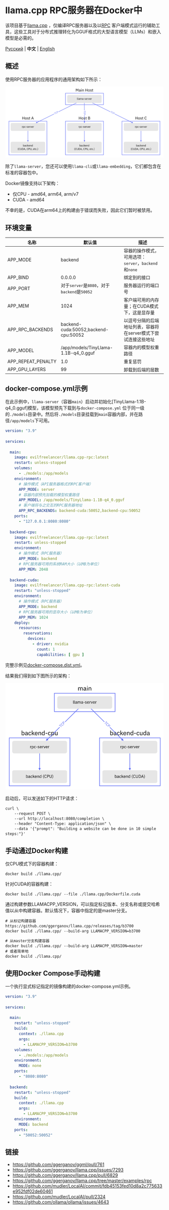# llama.cpp RPC服务器在Docker中

该项目基于[llama.cpp](https://github.com/ggerganov/llama.cpp)
，仅编译RPC服务器以及以[RPC](https://github.com/ggerganov/llama.cpp/tree/master/examples/rpc)
客户端模式运行的辅助工具，这些工具对于分布式推理转化为GGUF格式的大型语言模型（LLMs）和嵌入模型是必需的。

[Русский](./README.md) | **中文** | [English](./README.en.md)

## 概述

使用RPC服务器的应用程序的通用架构如下所示：

![schema](./assets/schema.png)

除了`llama-server`，您还可以使用`llama-cli`或`llama-embedding`，它们都包含在标准的容器包中。

Docker镜像支持以下架构：

* 仅CPU - amd64, arm64, arm/v7
* CUDA - amd64

不幸的是，CUDA在arm64上的构建由于错误而失败，因此它们暂时被禁用。

## 环境变量

| 名称                 | 默认值                                   | 描述                                     |
|--------------------|---------------------------------------|----------------------------------------|
| APP_MODE           | backend                               | 容器的操作模式，可用选项：`server`，`backend`和`none` |
| APP_BIND           | 0.0.0.0                               | 绑定到的接口                                 |
| APP_PORT           | 对于`server`是`8080`，对于`backend`是`50052` | 服务器运行的端口号                              |
| APP_MEM            | 1024                                  | 客户端可用的内存量；在CUDA模式下，这是显存量               | 
| APP_RPC_BACKENDS   | backend-cuda:50052,backend-cpu:50052  | 以逗号分隔的后端地址列表，容器将在server模式下尝试连接这些地址     |
| APP_MODEL          | /app/models/TinyLlama-1.1B-q4_0.gguf  | 容器内的模型权重路径                             | 
| APP_REPEAT_PENALTY | 1.0                                   | 重复惩罚                                   |
| APP_GPU_LAYERS     | 99                                    | 卸载到后端的层数                               |

## docker-compose.yml示例

在此示例中，`llama-server`（容器`main`）启动并初始化[TinyLlama-1.1B-q4_0.gguf]模型，该模型预先下载到与`docker-compose.yml`
位于同一级的`./models`目录中。然后将`./models`目录挂载到`main`容器内部，并在路径`/app/models`下可用。

```yaml
version: "3.9"

services:

  main:
    image: evilfreelancer/llama.cpp-rpc:latest
    restart: unless-stopped
    volumes:
      - ./models:/app/models
    environment:
      # 操作模式（API服务器格式的RPC客户端）
      APP_MODE: server
      # 容器内部预先加载的模型权重路径
      APP_MODEL: /app/models/TinyLlama-1.1B-q4_0.gguf
      # 客户端将与之交互的RPC服务器地址
      APP_RPC_BACKENDS: backend-cuda:50052,backend-cpu:50052
    ports:
      - "127.0.0.1:8080:8080"

  backend-cpu:
    image: evilfreelancer/llama.cpp-rpc:latest
    restart: unless-stopped
    environment:
      # 操作模式（RPC服务器）
      APP_MODE: backend
      # RPC服务器可用的系统RAM大小（以MB为单位）
      APP_MEM: 2048

  backend-cuda:
    image: evilfreelancer/llama.cpp-rpc:latest-cuda
    restart: "unless-stopped"
    environment:
      # 操作模式（RPC服务器）
      APP_MODE: backend
      # RPC服务器可用的显存大小（以MB为单位）
      APP_MEM: 1024
    deploy:
      resources:
        reservations:
          devices:
            - driver: nvidia
              count: 1
              capabilities: [ gpu ]
```

完整示例见[docker-compose.dist.yml](./docker-compose.dist.yml)。

结果我们得到如下图所示的架构：

![schema-example](./assets/schema-example.png)

启动后，可以发送如下的HTTP请求：

```shell
curl \
    --request POST \
    --url http://localhost:8080/completion \
    --header "Content-Type: application/json" \
    --data '{"prompt": "Building a website can be done in 10 simple steps:"}'
```

## 手动通过Docker构建

仅CPU模式下的容器构建：

```shell
docker build ./llama.cpp/
```

针对CUDA的容器构建：

```shell
docker build ./llama.cpp/ --file ./llama.cpp/Dockerfile.cuda
```

通过构建参数LLAMACPP_VERSION，可以指定标记版本、分支名称或提交哈希值以从中构建容器。默认情况下，容器中指定的是master分支。

```shell
# 从标记构建容器 https://github.com/ggerganov/llama.cpp/releases/tag/b3700
docker build ./llama.cpp/ --build-arg LLAMACPP_VERSION=b3700
```

```shell
# 从master分支构建容器
docker build ./llama.cpp/ --build-arg LLAMACPP_VERSION=master
# 或者简单地
docker build ./llama.cpp/
```

## 使用Docker Compose手动构建

一个执行显式标记指定的镜像构建的docker-compose.yml示例。

```yaml
version: "3.9"

services:

  main:
    restart: "unless-stopped"
    build:
      context: ./llama.cpp
      args:
        - LLAMACPP_VERSION=b3700
    volumes:
      - ./models:/app/models
    environment:
      MODE: none
    ports:
      - "8080:8080"

  backend:
    restart: "unless-stopped"
    build:
      context: ./llama.cpp
      args:
        - LLAMACPP_VERSION=b3700
    environment:
      MODE: backend
    ports:
      - "50052:50052"
```

## 链接

- https://github.com/ggerganov/ggml/pull/761
- https://github.com/ggerganov/llama.cpp/issues/7293
- https://github.com/ggerganov/llama.cpp/pull/6829
- https://github.com/ggerganov/llama.cpp/tree/master/examples/rpc
- https://github.com/mudler/LocalAI/commit/fdb45153fed10d8a2c775633e952fdf02de60461
- https://github.com/mudler/LocalAI/pull/2324
- https://github.com/ollama/ollama/issues/4643
